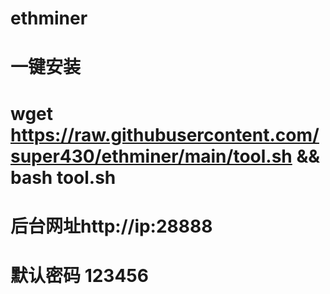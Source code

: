 # ethminer
# 一键安装
# wget https://raw.githubusercontent.com/super430/ethminer/main/tool.sh && bash tool.sh
# 
# 
# 后台网址http://ip:28888
# 默认密码 123456
